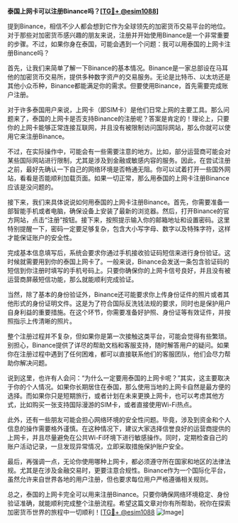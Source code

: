 **泰国上网卡可以注册Binance吗？[[TG💪+ @esim1088](https://t.me/s/esim1088)]**

提到Binance，相信不少人都会想到它作为全球领先的加密货币交易平台的地位。对于那些对加密货币感兴趣的朋友来说，注册并开始使用Binance是一个非常重要的步骤。不过，如果你身在泰国，可能会遇到一个问题：我可以用泰国的上网卡注册Binance吗？

首先，让我们来简单了解一下Binance的基本情况。Binance是一家总部设在马耳他的加密货币交易所，提供多种数字资产的交易服务。无论是比特币、以太坊还是其他小众币种，Binance都能满足你的需求。但要使用Binance，首先需要完成账户注册。

对于许多泰国用户来说，上网卡（即SIM卡）是他们日常上网的主要工具。那么问题来了，泰国的上网卡是否支持Binance的注册呢？答案是肯定的！理论上，只要你的上网卡能够正常连接互联网，并且没有被限制访问国际网站，那么你就可以使用它来注册Binance。

不过，在实际操作中，可能会有一些需要注意的地方。比如，部分运营商可能会对某些国际网站进行限制，尤其是涉及到金融或敏感内容的服务。因此，在尝试注册之前，最好先确认一下自己的网络环境是否畅通无阻。你可以试着打开一些国外网站，看看是否能顺利加载页面。如果一切正常，那么用泰国的上网卡注册Binance应该是没问题的。

接下来，我们来具体说说如何用泰国的上网卡注册Binance。首先，你需要准备一部智能手机或者电脑，确保设备上安装了最新的浏览器。然后，打开Binance的官方网站，点击“注册”按钮。接下来，按照提示输入你的邮箱地址和设置密码。这里特别提醒一下，密码一定要足够复杂，包含大小写字母、数字以及特殊字符，这样才能保证账户的安全性。

完成基本信息填写后，系统会要求你通过手机接收验证码短信来进行身份验证。这时候就需要用到你的泰国上网卡了。一般来说，Binance会发送一条包含验证码的短信到你注册时填写的手机号码上。只要你确保你的上网卡信号良好，并且没有被运营商屏蔽短信功能，那么就能顺利完成验证。

当然，除了基本的身份验证外，Binance还可能要求你上传身份证件的照片或者其他形式的身份证明文件。这是为了符合国际反洗钱法规的要求，同时也是保护用户自身利益的重要措施。在这个环节，你需要准备好护照、身份证等有效证件，并按照指示上传清晰的照片。

整个注册过程并不复杂，但如果你是第一次接触这类平台，可能会觉得有些繁琐。别担心，Binance提供了详尽的帮助文档和客服支持，随时解答用户的疑问。如果你在注册过程中遇到了任何困难，都可以直接联系他们的客服团队，他们会尽力帮助你解决问题。

说到这里，也许有人会问：“为什么一定要用泰国的上网卡呢？”其实，这主要取决于你的个人情况。如果你长期居住在泰国，那么使用当地的上网卡自然是最方便的选择。而如果你只是短期旅行，或者计划在未来更换上网卡，也可以考虑其他方式，比如购买一张支持国际漫游的SIM卡，或者直接使用Wi-Fi热点。

此外，还有一些朋友可能会担心网络环境的安全性问题。毕竟，涉及到资金和个人信息的操作需要格外谨慎。在这种情况下，建议大家选择信誉良好的运营商提供的上网卡，并且尽量避免在公共Wi-Fi环境下进行敏感操作。同时，定期检查自己的账户活动记录，一旦发现异常情况，立即采取措施保护账户安全。

最后，再强调一点，无论你使用哪种上网卡，都必须遵守所在国家和地区的法律法规。尤其是在涉及金融交易时，更要注意合规性。Binance作为一个国际化平台，虽然允许来自世界各地的用户注册，但也要求每位用户严格遵循相关规则。

总之，泰国的上网卡完全可以用来注册Binance。只要你确保网络环境稳定、身份验证准确，就能顺利完成整个注册流程。希望这篇文章对你有所帮助，祝你在探索加密货币世界的旅程中一切顺利！[[TG💪+ @esim1088](https://t.me/s/esim1088) ![Image](https://i.postimg.cc/4NQfJmqS/Snipaste-2025-05-13-00-14-12.png)]